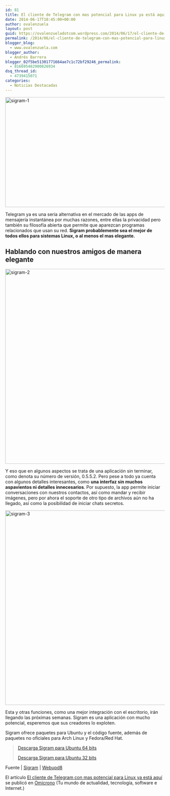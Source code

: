 ```yaml
---
id: 81
title: El cliente de Telegram con mas potencial para Linux ya está aquí
date: 2014-06-17T10:45:00+00:00
author: ovalenzuela
layout: post
guid: https://ovalenzueladotcom.wordpress.com/2014/06/17/el-cliente-de-telegram-con-mas-potencial-para-linux-ya-esta-aqui
permalink: /2014/06/el-cliente-de-telegram-con-mas-potencial-para-linux-ya-esta-aqui.html
blogger_blog:
  - www.ovalenzuela.com
blogger_author:
  - Andrés Barrera
blogger_02f5be51301771664ae7c1c72bf29246_permalink:
  - 816695482900826934
dsq_thread_id:
  - 4739415071
categories:
  - Noticias Destacadas
---
```

<a href="http://www.omicrono.com/2014/06/el-cliente-de-telegram-con-mas-potencial-para-linux-ya-esta-aqui/sigram-1/" rel="attachment wp-att-83544" target="_blank"><img alt="sigram-1" src="http://www.omicrono.com/wp-content/uploads/2014/06/sigram-1.jpg" width="709" height="347" /></a>

Telegram ya es una seria alternativa en el mercado de las apps de mensajería instantánea por muchas razones, entre ellas la privacidad pero también su filosofía abierta que permite que aparezcan programas relacionados que usan su red. **Sigram probablemente sea el mejor de todos ellos para sistemas Linux, o al menos el mas elegante.**

## Hablando con nuestros amigos de manera elegante

<a href="http://www.omicrono.com/2014/06/el-cliente-de-telegram-con-mas-potencial-para-linux-ya-esta-aqui/sigram-2/" rel="attachment wp-att-83545" target="_blank"><img alt="sigram-2" src="http://www.omicrono.com/wp-content/uploads/2014/06/sigram-2.png" width="615" height="615" /></a>

Y eso que en algunos aspectos se trata de una aplicación sin terminar, como denota su número de versión, 0.5.5.2. Pero pese a todo ya cuenta con algunos detalles interesantes, como **una interfaz sin muchos aspavientos ni detalles innecesarios**. Por supuesto, la app permite iniciar conversaciones con nuestros contactos, así como mandar y recibir imágenes, pero por ahora el soporte de otro tipo de archivos aún no ha llegado, así como la posibilidad de iniciar chats secretos.

<a href="http://www.omicrono.com/2014/06/el-cliente-de-telegram-con-mas-potencial-para-linux-ya-esta-aqui/sigram-3/" rel="attachment wp-att-83546" target="_blank"><img alt="sigram-3" src="http://www.omicrono.com/wp-content/uploads/2014/06/sigram-3.png" width="614" height="614" /></a>

Esta y otras funciones, como una mejor integración con el escritorio, irán llegando las próximas semanas. Sigram es una aplicación con mucho potencial, esperemos que sus creadores lo exploten.

Sigram ofrece paquetes para Ubuntu y el código fuente, además de paquetes no oficiales para Arch Linux y Fedora/Red Hat.

> <a href="http://dl.labs.sialan.org/sigram_0.5.5.2-1-amd64.deb" target="_blank">Descarga Sigram para Ubuntu 64 bits</a>
> 
> <a href="http://dl.labs.sialan.org/sigram_0.5.5.2-1-i386.deb" target="_blank">Descarga Sigram para Ubuntu 32 bits</a></blockquote> 
> 
> Fuente | <a href="http://labs.sialan.org/projects/sigram" target="_blank">Sigram</a> | <a href="http://www.webupd8.org/2014/06/sigram-native-linux-desktop-telegram.html" target="_blank">Webupd8</a>
> 
> El artículo <a href="http://www.omicrono.com/2014/06/el-cliente-de-telegram-con-mas-potencial-para-linux-ya-esta-aqui/" target="_blank">El cliente de Telegram con mas potencial para Linux ya está aquí</a> se publicó en <a href="http://www.omicrono.com" target="_blank">Omicrono</a> (Tu mundo de actualidad, tecnología, software e Internet.)